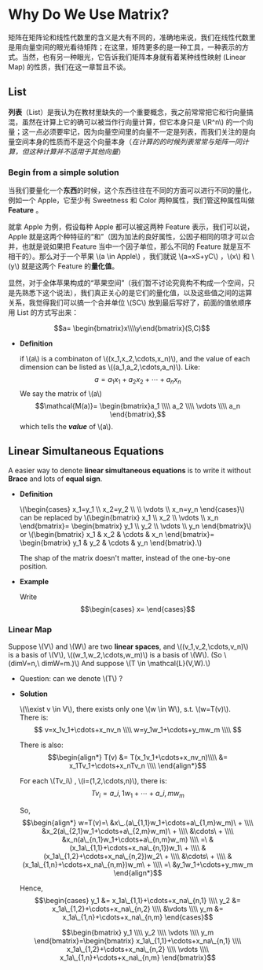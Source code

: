 # Why Do We Use Matrix?

矩阵在矩阵论和线性代数里的含义是大有不同的，准确地来说，我们在线性代数里是用向量空间的眼光看待矩阵；在这里，矩阵更多的是一种工具，一种表示的方式。当然，也有另一种眼光，它告诉我们矩阵本身就有着某种线性映射 (Linear Map) 的性质，我们在这一章暂且不谈。

## List

**列表**（List）是我认为在教材里缺失的一个重要概念，我之前常常把它和行向量搞混，虽然在计算上它的确可以被当作行向量计算，但它本身只是 \\(R^n\\) 的一个向量；这一点必须要牢记，因为向量空间里的向量不一定是列表，而我们关注的是向量空间本身的性质而不是这个向量本身（*在计算的的时候列表常常与矩阵一同计算，但这种计算并不适用于其他向量*）

### Begin from a simple solution

当我们要量化一个**东西**的时候，这个东西往往在不同的方面可以进行不同的量化，例如一个 Apple，它至少有 Sweetness 和 Color 两种属性，我们管这种属性叫做 **Feature** 。

就拿 Apple 为例，假设每种 Apple 都可以被这两种 Feature 表示，我们可以说，Apple 就是这两个种特征的“和”（因为加法的良好属性，公因子相同的项才可以合并，也就是说如果把 Feature 当中一个因子单位，那么不同的 Feature 就是互不相干的）。那么对于一个苹果 \\(a \in Apple\\) ，我们就说 \\(a=xS+yC\\) ，\\(x\\) 和 \\(y\\) 就是这两个 Feature 的**量化值**。

显然，对于全体苹果构成的“苹果空间”（我们暂不讨论究竟构不构成一个空间，只是先熟悉下这个说法），我们真正关心的是它们的量化值，以及这些值之间的运算关系，<!-- 而 \\(S\\) 和 \\(C\\) 什么的已经是我们约定好了的，没必要每次都把它们写出来，我想我们可以换一个更方便的写法： -->我觉得我们可以搞一个合并单位 \\(SC\\) 放到最后写好了，前面的值依顺序用 List 的方式写出来：

$$a= \begin{bmatrix}x\\\\y\end{bmatrix}(S,C)$$

- **Definition**

  if \\(a\\) is a combinaton of \\((x_1,x_2,\cdots,x_n)\\), and the value of each dimension can be listed as \\((a_1,a_2,\cdots,a_n)\\). Like:
  $$a = a_1x_1 + a_2x_2 + \cdots + a_nx_n$$
  We say the matrix of \\(a\\)
  $$\mathcal{M(a)}=
  \begin{bmatrix}a_1 \\\\
  a_2 \\\\
  \vdots \\\\
  a_n
  \end{bmatrix},$$
  which tells the ***value*** of \\(a\\).

## Linear Simultaneous Equations

A easier way to denote **linear simultaneous equations** is to write it without **Brace** and lots of **equal sign**.

- **Definition**

  \\(\begin{cases}
  x_1=y_1 \\\\
  x_2=y_2 \\\\
  \\\\ \vdots \\\\
  x_n=y_n
  \end{cases}\\)
  can be replaced by
  \\(\begin{bmatrix}
  x_1 \\\\ x_2 \\\\ \vdots \\\\ x_n
  \end{bmatrix}=
  \begin{bmatrix}
  y_1 \\\\ y_2 \\\\ \vdots \\\\ y_n
  \end{bmatrix}\\)
  or
  \\(\begin{bmatrix}
  x_1 & x_2 & \cdots & x_n
  \end{bmatrix}=
  \begin{bmatrix}
  y_1 & y_2 & \cdots & y_n
  \end{bmatrix}.\\)

  The shap of the matrix doesn't matter, instead of the one-by-one position.
- **Example**

  Write
  $$\begin{cases}
  x=
  \end{cases}$$

### Linear Map

Suppose \\(V\\) and \\(W\\) are two **linear spaces**, and \\((v_1,v_2,\cdots,v_n)\\) is a basis of \\(V\\), \\((w_1,w_2,\cdots,w_m)\\) is a basis of \\(W\\). (So \\(dimV=n,\ dimW=m.)\\) And suppose \\(T \in \mathcal{L}(V,W).\\)

- Question: can we denote \\(T\\) ?
- **Solution**

  \\(\\\\exist v \in V\\), there exists only one \\(w \in W\\), s.t. \\(w=T(v)\\).\
  There is:
  $$
  v=x_1v_1+\cdots+x_nv_n \\\\
  w=y_1w_1+\cdots+y_mw_m \\\\
  $$

  There is also:
  $$\begin{align*}
  T(v) &= T(x_1v_1+\cdots+x_nv_n)\\\\
  &= x_1Tv_1+\cdots+x_nTv_n \\\\
  \end{align*}$$

  For each \\(Tv_i\\) , \\(i=(1,2,\cdots,n)\\), there is:
  $$Tv_i=a\_{i,1}w_1+\cdots+a\_{i,m}w_m$$

  So,
  $$\begin{align*}
  w=T(v)=\ &x\_.(a\_{1,1}w_1+\cdots+a\_{1,m}w_m)\ + \\\\
  &x_2(a\_{2,1}w_1+\cdots+a\_{2,m}w_m)\ + \\\\
  &\cdots\ + \\\\
  &x_n(a\_{n,1}w_1+\cdots+a\_{n,m}w_m) \\\\
  =\ &(x_1a\_{1,1}+\cdots+x_na\_{n,1})w_1\ + \\\\
  &(x_1a\_{1,2}+\cdots+x_na\_{n,2})w_2\ + \\\\
  &\cdots\ + \\\\
  &(x_1a\_{1,n}+\cdots+x_na\_{n,m})w_m\ + \\\\
  =\ &y_1w_1+\cdots+y_mw_m
  \end{align*}$$

  Hence,
  $$\begin{cases}
  y_1 &= x_1a\_{1,1}+\cdots+x_na\_{n,1} \\\\
  y_2 &= x_1a\_{1,2}+\cdots+x_na\_{n,2} \\\\
  &\vdots \\\\
  y_m &= x_1a\_{1,n}+\cdots+x_na\_{n,m}
  \end{cases}$$

  $$\begin{bmatrix}
  y_1 \\\\ y_2 \\\\ \vdots \\\\ y_m
  \end{bmatrix}=\begin{bmatrix}
  x_1a\_{1,1}+\cdots+x_na\_{n,1} \\\\
  x_1a\_{1,2}+\cdots+x_na\_{n,2} \\\\
  \vdots \\\\
  x_1a\_{1,n}+\cdots+x_na\_{n,m}
  \end{bmatrix}$$